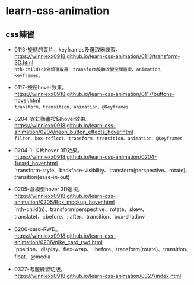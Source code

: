 # learn-css-animation
## css練習<br>
* 0113-旋轉的頁片，keyframes及選取器練習。<br>
https://winniexx0918.github.io/learn-css-animation/0113/transform-3D.html <br>
`nth-child(n)偽類選取器、transform旋轉改變空間維度、animation、keyframes。`<br>

* 0117-按鈕hover效果。<br>
https://winniexx0918.github.io/learn-css-animation/0117/buttons-hover.html <br>
`transform、transition、animation、@Keyframes`

* 0204-霓虹動畫按鈕hover效果。<br>
https://winniexx0918.github.io/learn-css-animation/0204/neon_button_effects_hover.html <br>
`filter、box-reflect、transform、transition、animation、@Keyframes`

* 0204-1-卡片hover 3D效果。<br>
https://winniexx0918.github.io/learn-css-animation/0204-1/card_hover.html <br>
`transform-style、backface-visibility、transform(perspective、rotate)、transition(ease-in-out)

* 0205-盒模型hover 3D透視。<br>
https://winniexx0918.github.io/learn-css-animation/0205/Box_mockup_hover.html <br>
`nth-child(n)、transform(perspective、rotate、skew、translate)、::before、::after、transition、box-shadow

* 0206-card-RWD。<br>
https://winniexx0918.github.io/learn-css-animation/0206/nike_card_rwd.html <br>
`position、display、flex-wrap、::before、transform(rotate)、transition、float、@media

* 0327-考題練習切版。<br>
https://winniexx0918.github.io/learn-css-animation/0327/index.html
